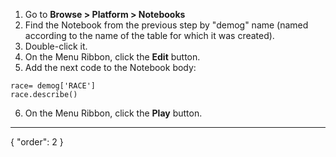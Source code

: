 1. Go to **Browse > Platform > Notebooks**
2. Find the Notebook from the previous step by "demog" name (named according to the name of the table for which it was created).
3. Double-click it.
4. On the Menu Ribbon, click the **Edit** button.
5. Add the next code to the Notebook body:
```
race= demog['RACE']
race.describe()
```
6. On the Menu Ribbon, click the **Play** button.
---
{
  "order": 2
}
